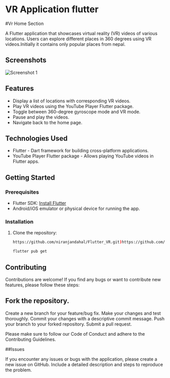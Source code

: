 # VR Application flutter
#Vr Home Section

A Flutter application that showcases virtual reality (VR) videos of various locations. Users can explore different places in 360 degrees using VR videos.Initially it contains only popular places from nepal.

## Screenshots

![Screenshot 1](https://github.com/niranjandahal/Flutter_VR/blob/main/flutter_01.png)

## Features

- Display a list of locations with corresponding VR videos.
- Play VR videos using the YouTube Player Flutter package.
- Toggle between 360-degree gyroscope mode and VR mode.
- Pause and play the videos.
- Navigate back to the home page.

## Technologies Used

- Flutter - Dart framework for building cross-platform applications.
- YouTube Player Flutter package - Allows playing YouTube videos in Flutter apps.

## Getting Started

### Prerequisites

- Flutter SDK: [Install Flutter](https://flutter.dev/docs/get-started/install)
- Android/iOS emulator or physical device for running the app.

### Installation

1. Clone the repository:

      ```bash
      https://github.com/niranjandahal/Flutter_VR.git)https://github.com/niranjandahal/Flutter_VR.git

     flutter pub get

## Contributing

Contributions are welcome! If you find any bugs or want to contribute new features, please follow these steps:

## Fork the repository.

Create a new branch for your feature/bug fix.
Make your changes and test thoroughly.
Commit your changes with a descriptive commit message.
Push your branch to your forked repository.
Submit a pull request.

Please make sure to follow our Code of Conduct and adhere to the Contributing Guidelines.

##Issues

If you encounter any issues or bugs with the application, please create a new issue on GitHub. Include a detailed description and steps to reproduce the problem.
